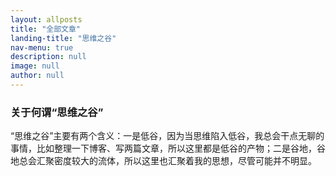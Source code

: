 ```yaml
---
layout: allposts
title: "全部文章"
landing-title: "思维之谷"
nav-menu: true
description: null
image: null
author: null
---
```


### 关于何谓“思维之谷”

“思维之谷”主要有两个含义：一是低谷，因为当思维陷入低谷，我总会干点无聊的事情，比如整理一下博客、写两篇文章，所以这里都是低谷的产物；二是谷地，谷地总会汇聚密度较大的流体，所以这里也汇聚着我的思想，尽管可能并不明显。
